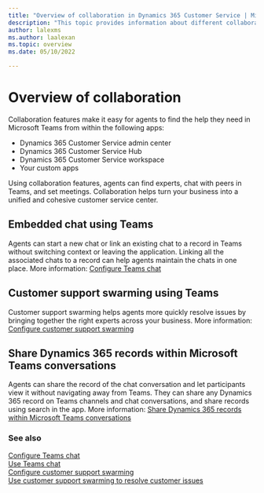 ```yaml
---
title: "Overview of collaboration in Dynamics 365 Customer Service | MicrosoftDocs"
description: "This topic provides information about different collaboration features that are available in Dynamics Customer Service."
author: lalexms
ms.author: laalexan
ms.topic: overview
ms.date: 05/10/2022

---
```


# Overview of collaboration

Collaboration features make it easy for agents to find the help they need in Microsoft Teams from within the following apps:
- Dynamics 365 Customer Service admin center
- Dynamics 365 Customer Service Hub
- Dynamics 365 Customer Service workspace
- Your custom apps

Using collaboration features, agents can find experts, chat with peers in Teams, and set meetings. Collaboration helps turn your business into a unified and cohesive customer service center. 

## Embedded chat using Teams

Agents can start a new chat or link an existing chat to a record in Teams without switching context or leaving the application. Linking all the associated chats to a record can help agents maintain the chats in one place. More information: [Configure Teams chat](configure-teams-chat.md)

## Customer support swarming using Teams

Customer support swarming helps agents more quickly resolve issues by bringing together the right experts across your business. More information: [Configure customer support swarming](configure-customer-support-swarming.md)

## Share Dynamics 365 records within Microsoft Teams conversations

Agents can share the record of the chat conversation and let participants view it without navigating away from Teams. They can share any Dynamics 365 record on Teams channels and chat conversations, and share records using search in the app. More information: [Share Dynamics 365 records within Microsoft Teams conversations](/dynamics365/sales/teams-integration/share-d365-record-overview?context=/dynamics365/context/customer-service-context)

### See also
[Configure Teams chat](configure-teams-chat.md)<br>
[Use Teams chat](use-teams-chat.md)<br>
[Configure customer support swarming](configure-customer-support-swarming.md)<br>
[Use customer support swarming to resolve customer issues](use-customer-support-swarming.md)
